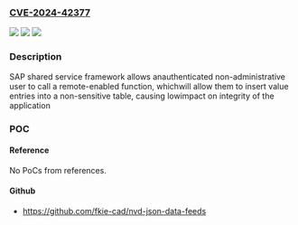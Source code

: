### [CVE-2024-42377](https://cve.mitre.org/cgi-bin/cvename.cgi?name=CVE-2024-42377)
![](https://img.shields.io/static/v1?label=Product&message=SAP%20Shared%20Service%20Framework&color=blue)
![](https://img.shields.io/static/v1?label=Version&message=%3D%20SAP_BS_FND%20702%20&color=brighgreen)
![](https://img.shields.io/static/v1?label=Vulnerability&message=CWE-862%3A%20Missing%20Authorization&color=brighgreen)

### Description

SAP shared service framework allows anauthenticated non-administrative user to call a remote-enabled function, whichwill allow them to insert value entries into a non-sensitive table, causing lowimpact on integrity of the application

### POC

#### Reference
No PoCs from references.

#### Github
- https://github.com/fkie-cad/nvd-json-data-feeds

